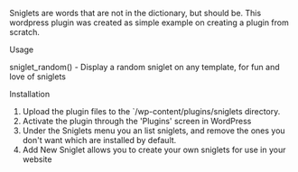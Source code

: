 Sniglets are words that are not in the dictionary, but should be.
This wordpress plugin was created as simple example on creating a plugin from scratch.

Usage

sniglet_random() - Display a random sniglet on any template, for fun and love of sniglets

Installation

1. Upload the plugin files to the `/wp-content/plugins/sniglets directory.
2. Activate the plugin through the 'Plugins' screen in WordPress
3. Under the Sniglets menu you an list sniglets, and remove the ones you don't want
   which are installed by default.
4. Add New Sniglet allows you to create your own sniglets for use in your website
